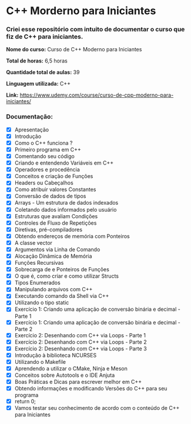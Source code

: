 # C++ Morderno para Iniciantes

### Criei esse repositório com intuito de documentar o curso que fiz de C++ para iniciantes.

**Nome do curso:** Curso de C++ Moderno para Iniciantes

**Total de horas:** 6,5 horas

**Quantidade total de aulas:** 39

**Linguagem utilizada:** C++

**Link:** https://www.udemy.com/course/curso-de-cpp-moderno-para-iniciantes/

### Documentação:

- [x] Apresentação
- [x] Introdução
- [x] Como o C++ funciona ?
- [x] Primeiro programa em C++
- [x] Comentando seu código
- [x] Criando e entendendo Variáveis em C++
- [x] Operadores e procedência
- [x] Conceitos e criação de Funções
- [x] Headers ou Cabeçalhos
- [x] Como atribuir valores Constantes
- [x] Conversão de dados de tipos
- [x] Arrays - Um estrutura de dados indexados
- [x] Coletando dados informados pelo usuário
- [x] Estruturas que avaliam Condições
- [x] Controles de Fluxo de Repetições
- [x] Diretivas, pré-compiladores
- [x] Obtendo endereços de memória com Ponteiros
- [x] A classe vector
- [x] Argumentos via Linha de Comando
- [x] Alocação Dinâmica de Memória
- [x] Funções Recursivas
- [x] Sobrecarga de e Ponteiros de Funções
- [x] O que é, como criar e como utilizar Structs
- [x] Tipos Enumerados
- [x] Manipulando arquivos com C++
- [x] Executando comando da Shell via C++
- [x] Utilizando o tipo static
- [x] Exercício 1: Criando uma aplicação de conversão binária e decimal - Parte 1
- [x] Exercício 1: Criando uma aplicação de conversão binária e decimal - Parte 2
- [x] Exercício 2: Desenhando com C++ via Loops - Parte 1
- [x] Exercício 2: Desenhando com C++ via Loops - Parte 2
- [x] Exercício 2: Desenhando com C++ via Loops - Parte 3
- [x] Introdução à biblioteca NCURSES
- [x] Utilizando o Makefile
- [x] Aprendendo a utilizar o CMake, Ninja e Meson
- [x] Conceitos sobre Autotools e o IDE Anjuta
- [x] Boas Práticas e Dicas para escrever melhor em C++
- [x] Obtendo informações e modificando Versões do C++ para seu programa
- [x] return 0;
- [x] Vamos testar seu conhecimento de acordo com o conteúdo de C++ para Iniciantes